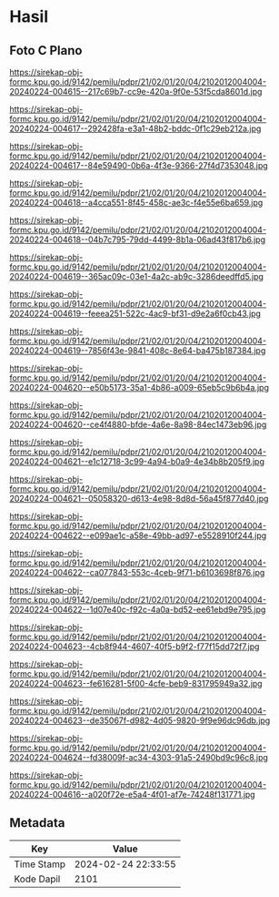 # Hasil

## Foto C Plano

https://sirekap-obj-formc.kpu.go.id/9142/pemilu/pdpr/21/02/01/20/04/2102012004004-20240224-004615--217c69b7-cc9e-420a-9f0e-53f5cda8601d.jpg

https://sirekap-obj-formc.kpu.go.id/9142/pemilu/pdpr/21/02/01/20/04/2102012004004-20240224-004617--292428fa-e3a1-48b2-bddc-0f1c29eb212a.jpg

https://sirekap-obj-formc.kpu.go.id/9142/pemilu/pdpr/21/02/01/20/04/2102012004004-20240224-004617--84e59490-0b6a-4f3e-9366-27f4d7353048.jpg

https://sirekap-obj-formc.kpu.go.id/9142/pemilu/pdpr/21/02/01/20/04/2102012004004-20240224-004618--a4cca551-8f45-458c-ae3c-f4e55e6ba659.jpg

https://sirekap-obj-formc.kpu.go.id/9142/pemilu/pdpr/21/02/01/20/04/2102012004004-20240224-004618--04b7c795-79dd-4499-8b1a-06ad43f817b6.jpg

https://sirekap-obj-formc.kpu.go.id/9142/pemilu/pdpr/21/02/01/20/04/2102012004004-20240224-004619--365ac09c-03e1-4a2c-ab9c-3286deedffd5.jpg

https://sirekap-obj-formc.kpu.go.id/9142/pemilu/pdpr/21/02/01/20/04/2102012004004-20240224-004619--feeea251-522c-4ac9-bf31-d9e2a6f0cb43.jpg

https://sirekap-obj-formc.kpu.go.id/9142/pemilu/pdpr/21/02/01/20/04/2102012004004-20240224-004619--7856f43e-9841-408c-8e64-ba475b187384.jpg

https://sirekap-obj-formc.kpu.go.id/9142/pemilu/pdpr/21/02/01/20/04/2102012004004-20240224-004620--e50b5173-35a1-4b86-a009-65eb5c9b6b4a.jpg

https://sirekap-obj-formc.kpu.go.id/9142/pemilu/pdpr/21/02/01/20/04/2102012004004-20240224-004620--ce4f4880-bfde-4a6e-8a98-84ec1473eb96.jpg

https://sirekap-obj-formc.kpu.go.id/9142/pemilu/pdpr/21/02/01/20/04/2102012004004-20240224-004621--e1c12718-3c99-4a94-b0a9-4e34b8b205f9.jpg

https://sirekap-obj-formc.kpu.go.id/9142/pemilu/pdpr/21/02/01/20/04/2102012004004-20240224-004621--05058320-d613-4e98-8d8d-56a45f877d40.jpg

https://sirekap-obj-formc.kpu.go.id/9142/pemilu/pdpr/21/02/01/20/04/2102012004004-20240224-004622--e099ae1c-a58e-49bb-ad97-e5528910f244.jpg

https://sirekap-obj-formc.kpu.go.id/9142/pemilu/pdpr/21/02/01/20/04/2102012004004-20240224-004622--ca077843-553c-4ceb-9f71-b6103698f876.jpg

https://sirekap-obj-formc.kpu.go.id/9142/pemilu/pdpr/21/02/01/20/04/2102012004004-20240224-004622--1d07e40c-f92c-4a0a-bd52-ee61ebd9e795.jpg

https://sirekap-obj-formc.kpu.go.id/9142/pemilu/pdpr/21/02/01/20/04/2102012004004-20240224-004623--4cb8f944-4607-40f5-b9f2-f77f15dd72f7.jpg

https://sirekap-obj-formc.kpu.go.id/9142/pemilu/pdpr/21/02/01/20/04/2102012004004-20240224-004623--fe616281-5f00-4cfe-beb9-831795949a32.jpg

https://sirekap-obj-formc.kpu.go.id/9142/pemilu/pdpr/21/02/01/20/04/2102012004004-20240224-004623--de35067f-d982-4d05-9820-9f9e96dc96db.jpg

https://sirekap-obj-formc.kpu.go.id/9142/pemilu/pdpr/21/02/01/20/04/2102012004004-20240224-004624--fd38009f-ac34-4303-91a5-2490bd9c96c8.jpg

https://sirekap-obj-formc.kpu.go.id/9142/pemilu/pdpr/21/02/01/20/04/2102012004004-20240224-004616--a020f72e-e5a4-4f01-af7e-74248f131771.jpg


## Metadata

| Key        | Value               |
| ---------- | ------------------- |
| Time Stamp | 2024-02-24 22:33:55 |
| Kode Dapil | 2101                |



